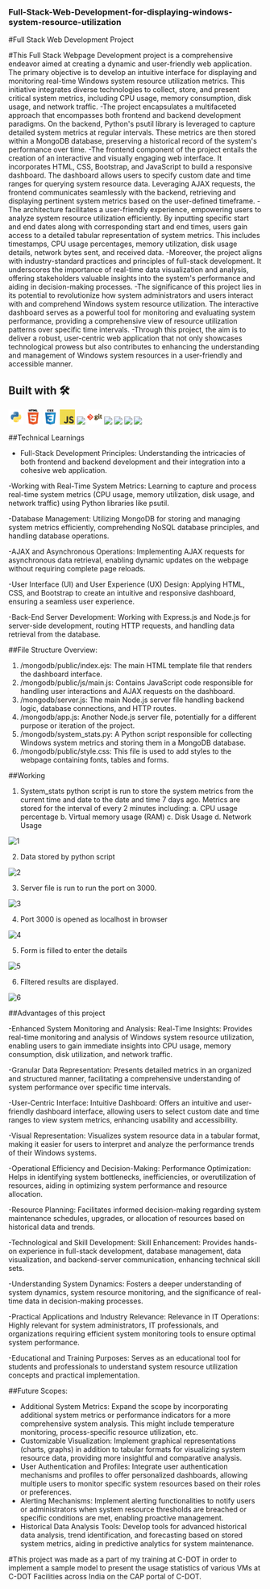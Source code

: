### Full-Stack-Web-Development-for-displaying-windows-system-resource-utilization
#Full Stack Web Development Project

#This Full Stack Webpage Development project is a comprehensive endeavor aimed at creating a dynamic and user-friendly web application. The primary objective is to develop an intuitive interface for displaying and monitoring real-time Windows system resource utilization metrics. This initiative integrates diverse technologies to collect, store, and present critical system metrics, including CPU usage, memory consumption, disk usage, and network traffic.
-The project encapsulates a multifaceted approach that encompasses both frontend and backend development paradigms. On the backend, Python's psutil library is leveraged to capture detailed system metrics at regular intervals. These metrics are then stored within a MongoDB database, preserving a historical record of the system's performance over time.
-The frontend component of the project entails the creation of an interactive and visually engaging web interface. It incorporates HTML, CSS, Bootstrap, and JavaScript to build a responsive dashboard. The dashboard allows users to specify custom date and time ranges for querying system resource data. Leveraging AJAX requests, the frontend communicates seamlessly with the backend, retrieving and displaying pertinent system metrics based on the user-defined timeframe.
-The architecture facilitates a user-friendly experience, empowering users to analyze system resource utilization efficiently. By inputting specific start and end dates along with corresponding start and end times, users gain access to a detailed tabular representation of system metrics. This includes timestamps, CPU usage percentages, memory utilization, disk usage details, network bytes sent, and received data.
-Moreover, the project aligns with industry-standard practices and principles of full-stack development. It underscores the importance of real-time data visualization and analysis, offering stakeholders valuable insights into the system's performance and aiding in decision-making processes.
-The significance of this project lies in its potential to revolutionize how system administrators and users interact with and comprehend Windows system resource utilization. The interactive dashboard serves as a powerful tool for monitoring and evaluating system performance, providing a comprehensive view of resource utilization patterns over specific time intervals.
-Through this project, the aim is to deliver a robust, user-centric web application that not only showcases technological prowess but also contributes to enhancing the understanding and management of Windows system resources in a user-friendly and accessible manner.

## Built with 🛠️
<code><img height="30" src="https://raw.githubusercontent.com/github/explore/80688e429a7d4ef2fca1e82350fe8e3517d3494d/topics/python/python.png"></code>
<code><img height="30" src="https://raw.githubusercontent.com/github/explore/80688e429a7d4ef2fca1e82350fe8e3517d3494d/topics/html/html.png"></code>
<code><img height="30" src="https://raw.githubusercontent.com/github/explore/80688e429a7d4ef2fca1e82350fe8e3517d3494d/topics/css/css.png"></code>
<code><img height="30" src="https://raw.githubusercontent.com/github/explore/80688e429a7d4ef2fca1e82350fe8e3517d3494d/topics/javascript/javascript.png"></code>
<code><img height="30" src="https://github.com/tomchen/stack-icons/raw/master/logos/bootstrap.svg"></code>
<code><img height="30" src="https://raw.githubusercontent.com/github/explore/80688e429a7d4ef2fca1e82350fe8e3517d3494d/topics/git/git.png"></code>
<code><img height="30" src="https://github.com/LakshayGupta11/Full-Stack-Web-Development-for-displaying-windows-system-resource-utilization/assets/140741956/e29cb89d-e8c3-4829-8089-a3fcf841e018"></code>
<code><img height="30" src="https://github.com/LakshayGupta11/Full-Stack-Web-Development-for-displaying-windows-system-resource-utilization/assets/140741956/068d9123-dae6-4200-9bb0-2a1622ab683e"></code>
<code><img height="30" src="https://github.com/LakshayGupta11/Full-Stack-Web-Development-for-displaying-windows-system-resource-utilization/assets/140741956/37f3cd45-73b2-416b-a744-b37f3e2d9109"></code>
<code><img height="30" src="https://github.com/LakshayGupta11/Full-Stack-Web-Development-for-displaying-windows-system-resource-utilization/assets/140741956/98ed9f9e-7705-43ee-a0bc-f5694c32763a"></code>


##Technical Learnings
- Full-Stack Development Principles: Understanding the intricacies of both frontend and backend development and their integration into a cohesive web application.

-Working with Real-Time System Metrics: Learning to capture and process real-time system metrics (CPU usage, memory utilization, disk usage, and network traffic) using Python libraries like psutil.

-Database Management: Utilizing MongoDB for storing and managing system metrics efficiently, comprehending NoSQL database principles, and handling database operations.

-AJAX and Asynchronous Operations: Implementing AJAX requests for asynchronous data retrieval, enabling dynamic updates on the webpage without requiring complete page reloads.

-User Interface (UI) and User Experience (UX) Design: Applying HTML, CSS, and Bootstrap to create an intuitive and responsive dashboard, ensuring a seamless user experience.

-Back-End Server Development: Working with Express.js and Node.js for server-side development, routing HTTP requests, and handling data retrieval from the database.

##File Structure Overview:
1. /mongodb/public/index.ejs: The main HTML template file that renders the dashboard interface.
2. /mongodb/public/js/main.js: Contains JavaScript code responsible for handling user interactions and AJAX requests on the dashboard.
3. /mongodb/server.js: The main Node.js server file handling backend logic, database connections, and HTTP routes.
4. /mongodb/app.js: Another Node.js server file, potentially for a different purpose or iteration of the project.
5. /mongodb/system_stats.py: A Python script responsible for collecting Windows system metrics and storing them in a MongoDB database.
6. /mongodb/public/style.css: This file is used to add styles to the webpage containing fonts, tables and forms.

##Working

1.	System_stats python script is run to store the system metrics from the current time and date to the date and time 7 days ago. Metrics are stored for the interval of every 2 minutes including:
a.	CPU usage percentage
b.	Virtual memory usage (RAM)
c.	Disk Usage 
d.	Network Usage
 
![1](https://github.com/LakshayGupta11/Full-Stack-Web-Development-for-displaying-windows-system-resource-utilization/assets/140741956/7764e5db-cfa6-40a6-8dfe-d83bfbf056cc)

2.	Data stored by python script
 
![2](https://github.com/LakshayGupta11/Full-Stack-Web-Development-for-displaying-windows-system-resource-utilization/assets/140741956/aa95e63f-ee68-40c5-be39-a91955c8e393)


3.	Server file is run to run the port on 3000.
 
 ![3](https://github.com/LakshayGupta11/Full-Stack-Web-Development-for-displaying-windows-system-resource-utilization/assets/140741956/adedc1d2-d682-4b8d-950a-6f2ca6224357)


4.	Port 3000 is opened as localhost in browser

![4](https://github.com/LakshayGupta11/Full-Stack-Web-Development-for-displaying-windows-system-resource-utilization/assets/140741956/a571a722-aacf-4f5e-9afc-b1f1311bf833)


5.	Form is filled to enter the details
 
![5](https://github.com/LakshayGupta11/Full-Stack-Web-Development-for-displaying-windows-system-resource-utilization/assets/140741956/0c5eb9e4-dc73-4c0f-8812-ebd8533cb1ba)


6.	Filtered results are displayed.

![6](https://github.com/LakshayGupta11/Full-Stack-Web-Development-for-displaying-windows-system-resource-utilization/assets/140741956/d0b74cf2-cff8-4fa2-8429-39dc03970b20)


##Advantages of this project

-Enhanced System Monitoring and Analysis:
Real-Time Insights: Provides real-time monitoring and analysis of Windows system resource utilization, enabling users to gain immediate insights into CPU usage, memory consumption, disk utilization, and network traffic.

-Granular Data Representation:
Presents detailed metrics in an organized and structured manner, facilitating a comprehensive understanding of system performance over specific time intervals.

-User-Centric Interface:
Intuitive Dashboard: Offers an intuitive and user-friendly dashboard interface, allowing users to select custom date and time ranges to view system metrics, enhancing usability and accessibility.

-Visual Representation:
Visualizes system resource data in a tabular format, making it easier for users to interpret and analyze the performance trends of their Windows systems.

-Operational Efficiency and Decision-Making:
Performance Optimization: Helps in identifying system bottlenecks, inefficiencies, or overutilization of resources, aiding in optimizing system performance and resource allocation.

-Resource Planning:
Facilitates informed decision-making regarding system maintenance schedules, upgrades, or allocation of resources based on historical data and trends.

-Technological and Skill Development:
Skill Enhancement: Provides hands-on experience in full-stack development, database management, data visualization, and backend-server communication, enhancing technical skill sets.

-Understanding System Dynamics:
Fosters a deeper understanding of system dynamics, system resource monitoring, and the significance of real-time data in decision-making processes.

-Practical Applications and Industry Relevance:
Relevance in IT Operations: Highly relevant for system administrators, IT professionals, and organizations requiring efficient system monitoring tools to ensure optimal system performance.

-Educational and Training Purposes:
Serves as an educational tool for students and professionals to understand system resource utilization concepts and practical implementation.

##Future Scopes:
- Additional System Metrics: Expand the scope by incorporating additional system metrics or performance indicators for a more comprehensive system analysis. This might include temperature monitoring, process-specific resource utilization, etc.
- Customizable Visualization: Implement graphical representations (charts, graphs) in addition to tabular formats for visualizing system resource data, providing more insightful and comparative analysis.
- User Authentication and Profiles: Integrate user authentication mechanisms and profiles to offer personalized dashboards, allowing multiple users to monitor specific system resources based on their roles or preferences.
- Alerting Mechanisms: Implement alerting functionalities to notify users or administrators when system resource thresholds are breached or specific conditions are met, enabling proactive management.
- Historical Data Analysis Tools: Develop tools for advanced historical data analysis, trend identification, and forecasting based on stored system metrics, aiding in predictive analytics for system maintenance.

#This project was made as a part of my training at C-DOT in order to implement a sample model to present the usage statistics of various VMs at C-DOT Facilities across India on the CAP portal of C-DOT.
